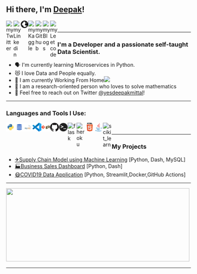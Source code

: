 ## Hi there, I'm [Deepak][website]! 
<!-- <img src="https://media.giphy.com/media/hvRJCLFzcasrR4ia7z/giphy.gif" width="25px"> -->

[<img align="left" alt="myTwitter" width="20px" src="https://cdn.jsdelivr.net/npm/simple-icons@v3/icons/twitter.svg" />][twitter]
[<img align="left" alt="myLinkedin" width="20px" src="https://cdn.jsdelivr.net/npm/simple-icons@v3/icons/linkedin.svg" />][linkedin]
[<img align="left" alt="myWebsite" width="20px" src="https://raw.githubusercontent.com/iconic/open-iconic/master/svg/globe.svg" />][website]
[<img align="left" alt="myKaggle" width="20px" src="https://cdn.jsdelivr.net/npm/simple-icons@3.13.0/icons/kaggle.svg" />][kaggle]
[<img align="left" alt="myGithub" width="20px" src="https://cdn.jsdelivr.net/npm/simple-icons@3.13.0/icons/github.svg" />][github]
[<img align="left" alt="myBlogs" width="20px" src="https://cdn.jsdelivr.net/npm/simple-icons@3.13.0/icons/medium.svg" />][medium]
[<img align="left" alt="myLeetcode" width="20px" src="https://cdn.jsdelivr.net/npm/simple-icons@3.13.0/icons/leetcode.svg" />][leetcode]

<br />

---

### I'm a Developer and a passionate self-taught Data Scientist.
- 🗣 I'm currently learning Microservices in Python.
- 😻 I love Data and People equally. 
- 🏡 I am currently Working From Home<img src="https://media.giphy.com/media/WUlplcMpOCEmTGBtBW/giphy.gif" width="30"> 
- 🍎 I am a research-oriented person who loves to solve mathematics
- 💬 Feel free to reach out on Twitter [@yesdeepakmittal][twitter]!

---

### Languages and Tools I Use:

<img align="left" alt="Python" width="24px" src="https://raw.githubusercontent.com/github/explore/80688e429a7d4ef2fca1e82350fe8e3517d3494d/topics/python/python.png" />
<img align="left" alt="SQL" width="24px" src="https://raw.githubusercontent.com/github/explore/80688e429a7d4ef2fca1e82350fe8e3517d3494d/topics/sql/sql.png" />
<img align="left" alt="MySQL" width="24px" src="https://raw.githubusercontent.com/github/explore/80688e429a7d4ef2fca1e82350fe8e3517d3494d/topics/mysql/mysql.png" />
<img align="left" alt="Visual Studio Code" width="24px" src="https://raw.githubusercontent.com/github/explore/80688e429a7d4ef2fca1e82350fe8e3517d3494d/topics/visual-studio-code/visual-studio-code.png" /> 
<img align="left" alt="Git" width="24px" src="https://raw.githubusercontent.com/github/explore/80688e429a7d4ef2fca1e82350fe8e3517d3494d/topics/git/git.png" />
<img align="left" alt="GitHub" width="24px" src="https://raw.githubusercontent.com/github/explore/78df643247d429f6cc873026c0622819ad797942/topics/github/github.png" />
<img align="left" alt="Terminal" width="24px" src="https://raw.githubusercontent.com/github/explore/80688e429a7d4ef2fca1e82350fe8e3517d3494d/topics/terminal/terminal.png" />
<!-- <img align="left" alt="django" width="24px"
src="https://raw.githubusercontent.com/devicons/devicon/master/icons/django/django-original.svg" /> -->
<img align="left" alt="flask" width="24px"
src="https://www.vectorlogo.zone/logos/pocoo_flask/pocoo_flask-icon.svg" />
<img align="left" alt="heroku" width="24px"
src="https://www.vectorlogo.zone/logos/heroku/heroku-icon.svg" />
<img align="left" alt="HTML" width="24px"
src="https://raw.githubusercontent.com/devicons/devicon/master/icons/html5/html5-original-wordmark.svg" />
<img align="left" alt="Java" width="24px"
src="https://raw.githubusercontent.com/devicons/devicon/master/icons/java/java-original.svg" />
<img align="left" alt="scikit_learn" width="24px"
src="https://upload.wikimedia.org/wikipedia/commons/0/05/Scikit_learn_logo_small.svg" />
<br />

---

### My Projects
- [✈Supply Chain Model using Machine Learning](https://github.com/yesdeepakmittal/SupplyChainModel) \[Python, Dash, MySQL]
- [🏭Business Sales Dashboard](https://github.com/yesdeepakmittal/Business_Dashboard) \[Python, Dash]
- [😷COVID19 Data Application](https://github.com/yesdeepakmittal/COVID19-Pandemic-in-India) \[Python, Streamlit,Docker,GitHub Actions]

---

<img src="https://github-readme-stats.vercel.app/api?username=yesdeepakmittal&show_icons=true&include_all_commits=true" width="500" height="200"/>

---

[website]: https://yesdeepakmittal.github.io
[twitter]: https://twitter.com/yesdeepakmittal
[linkedin]: https://linkedin.com/in/yesdeepakmittal
[kaggle]: https://www.kaggle.com/yesdeepakmittal
[github]: https://github.com/yesdeepakmittal/
[medium]: https://medium.com/@yesdeepakmittal
[leetcode]: https://leetcode.com/yesdeepakmittal/
